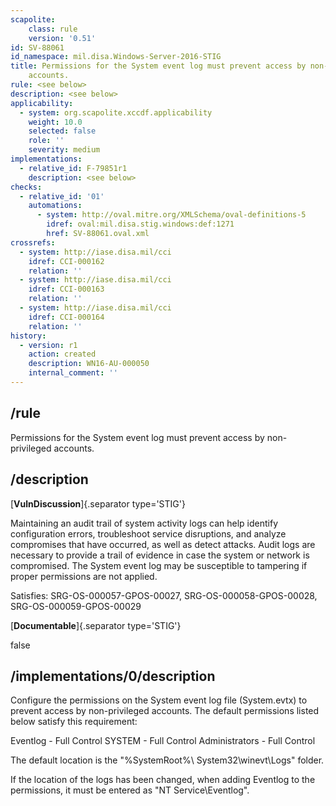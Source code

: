 ```yaml
---
scapolite:
    class: rule
    version: '0.51'
id: SV-88061
id_namespace: mil.disa.Windows-Server-2016-STIG
title: Permissions for the System event log must prevent access by non-privileged
    accounts.
rule: <see below>
description: <see below>
applicability:
  - system: org.scapolite.xccdf.applicability
    weight: 10.0
    selected: false
    role: ''
    severity: medium
implementations:
  - relative_id: F-79851r1
    description: <see below>
checks:
  - relative_id: '01'
    automations:
      - system: http://oval.mitre.org/XMLSchema/oval-definitions-5
        idref: oval:mil.disa.stig.windows:def:1271
        href: SV-88061.oval.xml
crossrefs:
  - system: http://iase.disa.mil/cci
    idref: CCI-000162
    relation: ''
  - system: http://iase.disa.mil/cci
    idref: CCI-000163
    relation: ''
  - system: http://iase.disa.mil/cci
    idref: CCI-000164
    relation: ''
history:
  - version: r1
    action: created
    description: WN16-AU-000050
    internal_comment: ''
---
```



## /rule

Permissions for the System event log must prevent access by non-privileged accounts.

## /description

[**VulnDiscussion**]{.separator type='STIG'}

Maintaining an audit trail of system activity logs can help identify configuration errors, troubleshoot service disruptions, and analyze compromises that have occurred, as well as detect attacks. Audit logs are necessary to provide a trail of evidence in case the system or network is compromised. The System event log may be susceptible to tampering if proper permissions are not applied.

Satisfies: SRG-OS-000057-GPOS-00027, SRG-OS-000058-GPOS-00028, SRG-OS-000059-GPOS-00029

[**Documentable**]{.separator type='STIG'}

false

## /implementations/0/description

Configure the permissions on the System event log file (System.evtx) to prevent access by non-privileged accounts. The default permissions listed below satisfy this requirement:

Eventlog - Full Control
SYSTEM - Full Control
Administrators - Full Control

The default location is the "%SystemRoot%\ System32\winevt\Logs" folder.

If the location of the logs has been changed, when adding Eventlog to the permissions, it must be entered as "NT Service\Eventlog".
